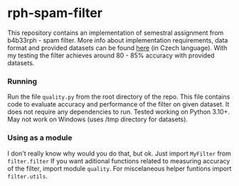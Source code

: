 # rph-spam-filter
This repository contains an implementation of semestral assignment from b4b33rph - spam filter.
More info about implementation requirements, data format and provided datasets can be found [here](https://cw.fel.cvut.cz/wiki/courses/b4b33rph/cviceni/spam/start) (in Czech language).
With my testing the filter achieves around 80 - 85% accuracy with provided datasets.

### Running 
Run the file `quality.py` from the root directory of the repo. This file contains code to evaluate accuracy and performance of the filter on given dataset.
It does not require any dependencies to run. Tested working on Python 3.10+. May not work on Windows (uses /tmp directory for datasets).

### Using as a module
I don't really know why would you do that, but ok. 
Just import `MyFilter` from `filter.filter`
If you want aditional functions related to measuring accuracy of the filter, import module `quality`.
For miscelaneous helper funtions import `filter.utils`.
